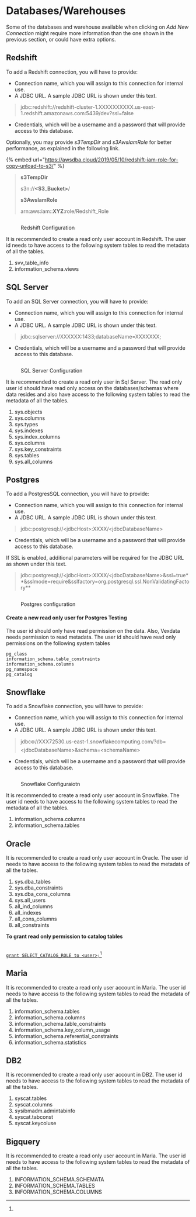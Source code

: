 # Databases/Warehouses

Some of the databases and warehouse available when clicking on _Add New Connection_ might require more information than the one shown in the previous section, or could have extra options.

## Redshift

To add a Redshift connection, you will have to provide:

* Connection name, which you will assign to this connection for internal use.
* A JDBC URL. A sample JDBC URL is shown under this text.

> jdbc:redshift://redshift-cluster-1.XXXXXXXXXX.us-east-1.redshift.amazonaws.com:5439/dev?ssl=false

* Credentials, which will be a username and a password that will provide access to this database.

Optionally, you may provide _s3TempDir_ and _s3AwsIamRole_ for better performance, as explained in the following link.

{% embed url="https://awsdba.cloud/2019/05/10/redshift-iam-role-for-copy-unload-to-s3/" %}

> **s3TempDir**
>
> s3n://**\<S3\_Bucket>**/
>
> **s3AwsIamRole**
>
> arn:aws:iam::**XYZ**:role/Redshift\_Role

<figure><img src="../../../.gitbook/assets/image (72).png" alt=""><figcaption><p>Redshift Configuration</p></figcaption></figure>

It is recommended to create a read only user account in Redshift. The user id needs to have access to the following system tables to read the metadata of all the tables.

1. svv\_table\_info
2. information\_schema.views

## SQL Server

To add an SQL Server connection, you will have to provide:

* Connection name, which you will assign to this connection for internal use.
* A JDBC URL. A sample JDBC URL is shown under this text.

> jdbc:sqlserver://XXXXXX:1433;databaseName=XXXXXXX;

* Credentials, which will be a username and a password that will provide access to this database.

<figure><img src="../../../.gitbook/assets/Screenshot (456) (1).png" alt=""><figcaption><p>SQL Server Configuration</p></figcaption></figure>

It is recommended to create a read only user in Sql Server. The read only user id should have read only access on the databases/schemas where data resides and also have access to the following system tables to read the metadata of all the tables.

1. sys.objects
2. sys.columns
3. sys.types
4. sys.indexes
5. sys.index\_columns
6. sys.columns
7. sys.key\_constraints
8. sys.tables
9. sys.all\_columns

## Postgres

To add a PostgresSQL connection, you will have to provide:

* Connection name, which you will assign to this connection for internal use.
* A JDBC URL. A sample JDBC URL is shown under this text.

> jdbc:postgresql://\<jdbcHost>:XXXX/\<jdbcDatabaseName>

* Credentials, which will be a username and a password that will provide access to this database.

If SSL is enabled, additional parameters will be required for the JDBC URL as shown under this text.

> jdbc:postgresql://\<jdbcHost>:XXXX/\<jdbcDatabaseName>\&ssl=true\*\*\&sslmode=require\&sslfactory=org.postgresql.ssl.NonValidatingFactory\*\*

<figure><img src="../../../.gitbook/assets/image (16).png" alt=""><figcaption><p>Postgres configuration</p></figcaption></figure>

#### Create a new read only user for Postgres Testing

The user id should only have read permission on the data. Also, Vexdata needs permission to read metadata. The user id should have read only permissions on the following system tables

```
pg_class
information_schema.table_constraints
information_schema.columns
pg_namespace
pg_catalog
```

## Snowflake

To add a Snowflake connection, you will have to provide:

* Connection name, which you will assign to this connection for internal use.
* A JDBC URL. A sample JDBC URL is shown under this text.

> jdbc:snowflake://XXX72530.us-east-1.snowflakecomputing.com/?db=\<jdbcDatabaseName>\&schema=\<schemaName>

* Credentials, which will be a username and a password that will provide access to this database.

<figure><img src="../../../.gitbook/assets/image (28).png" alt=""><figcaption><p>Snowflake Configuraiotn</p></figcaption></figure>

It is recommended to create a read only user account in Snowflake. The user id needs to have access to the following system tables to read the metadata of all the tables.

1. information\_schema.columns
2. information\_schema.tables

## Oracle <a href="#snowflake" id="snowflake"></a>

It is recommended to create a read only user account in Oracle. The user id needs to have access to the following system tables to read the metadata of all the tables.

1. sys.dba\_tables
2. sys.dba\_constraints
3. sys.dba\_cons\_columns
4. sys.all\_users
5. all\_ind\_columns
6. all\_indexes
7. all\_cons\_columns
8. all\_constraints



**To grant read only permission to catalog tables**

\
[`grant SELECT_CATALOG_ROLE to <user>;`](#user-content-fn-1)[^1]



## **Maria**​

It is recommended to create a read only user account in Maria. The user id needs to have access to the following system tables to read the metadata of all the tables.

1. information\_schema.tables
2. information\_schema.columns
3. information\_schema.table\_constraints
4. information\_schema.key\_column\_usage
5. information\_schema.referential\_constraints
6. information\_schema.statistics

## DB2

It is recommended to create a read only user account in DB2. The user id needs to have access to the following system tables to read the metadata of all the tables.

1. syscat.tables
2. syscat.columns
3. sysibmadm.admintabinfo
4. syscat.tabconst
5. syscat.keycoluse

## Bigquery

It is recommended to create a read only user account in Maria. The user id needs to have access to the following system tables to read the metadata of all the tables.

1. INFORMATION\_SCHEMA.SCHEMATA
2. INFORMATION\_SCHEMA.TABLES
3. INFORMATION\_SCHEMA.COLUMNS

[^1]: 
